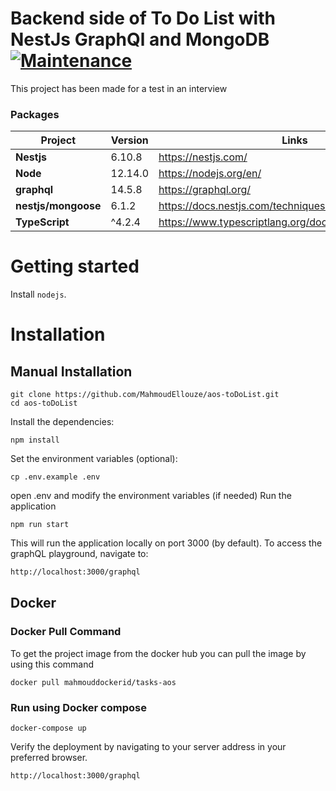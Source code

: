 # Backend side of To Do List with NestJs GraphQl and MongoDB [![Maintenance](https://img.shields.io/badge/Maintained%3F-yes-green.svg)](https://bitbucket.org/lbesson/ansi-colors)


This project has been made for a test in an interview

### Packages

| Project | Version | Links |
| ------- | ------- |------- |
| **Nestjs** | 6.10.8 | https://nestjs.com/
| **Node** | 12.14.0 | https://nodejs.org/en/
| **graphql** | 14.5.8 | https://graphql.org/
| **nestjs/mongoose** | 6.1.2 | https://docs.nestjs.com/techniques/mongodb
| **TypeScript** | ^4.2.4 | https://www.typescriptlang.org/docs/handbook/intro.html

# Getting started

Install `nodejs`.

# Installation

## Manual Installation
```
git clone https://github.com/MahmoudEllouze/aos-toDoList.git
cd aos-toDoList
```
Install the dependencies:
```
npm install 
```
Set the environment variables (optional):
```
cp .env.example .env
```
open .env and modify the environment variables (if needed)
Run the application
```
npm run start
```
This will run the application locally on port 3000 (by default). To access the graphQL playground, navigate to:
```sh
http://localhost:3000/graphql
```

## Docker
### Docker Pull Command
To get the project image from the docker hub  you can pull the image by using this command
``` 
docker pull mahmouddockerid/tasks-aos
```
### Run using Docker compose

``` 
docker-compose up 
```
Verify the deployment by navigating to your server address in your preferred browser.

```sh
http://localhost:3000/graphql
```
